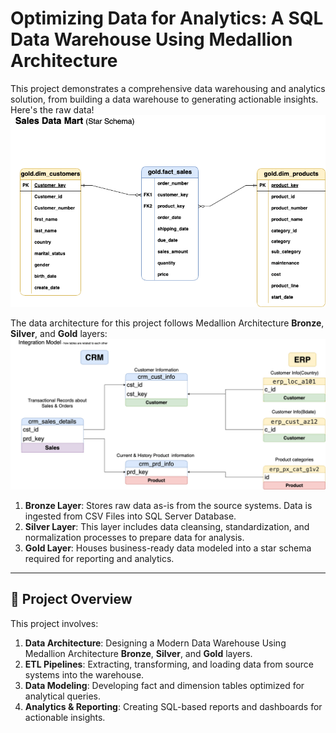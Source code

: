 
# Optimizing Data for Analytics: A SQL Data Warehouse Using Medallion Architecture

This project demonstrates a comprehensive data warehousing and analytics solution, from building a data warehouse to generating actionable insights. Here's the raw data!
![Data Model](docs/Data_Model.png)

The data architecture for this project follows Medallion Architecture **Bronze**, **Silver**, and **Gold** layers:
![Data Architecture](docs/Data_Integration.png)

1. **Bronze Layer**: Stores raw data as-is from the source systems. Data is ingested from CSV Files into SQL Server Database.
2. **Silver Layer**: This layer includes data cleansing, standardization, and normalization processes to prepare data for analysis.
3. **Gold Layer**: Houses business-ready data modeled into a star schema required for reporting and analytics.

---
## 📖 Project Overview

This project involves:

1. **Data Architecture**: Designing a Modern Data Warehouse Using Medallion Architecture **Bronze**, **Silver**, and **Gold** layers.
2. **ETL Pipelines**: Extracting, transforming, and loading data from source systems into the warehouse.
3. **Data Modeling**: Developing fact and dimension tables optimized for analytical queries.
4. **Analytics & Reporting**: Creating SQL-based reports and dashboards for actionable insights.

